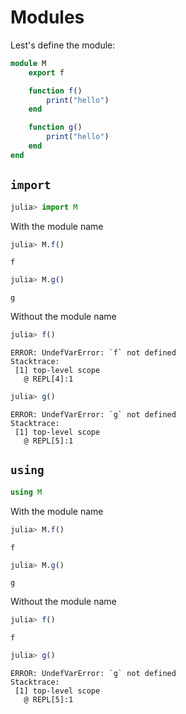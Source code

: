 # Modules

Lest's define the module:

```julia
module M
    export f

    function f()
        print("hello")
    end

    function g()
        print("hello")
    end
end
```

## `import`

```julia
julia> import M
```

With the module name

```julia
julia> M.f()
```
```output
f
```

```julia
julia> M.g()
```
```output
g
```

Without the module name

```julia
julia> f()
```
```output
ERROR: UndefVarError: `f` not defined
Stacktrace:
 [1] top-level scope
   @ REPL[4]:1
```

```julia
julia> g()
```
```output
ERROR: UndefVarError: `g` not defined
Stacktrace:
 [1] top-level scope
   @ REPL[5]:1
```

## `using`

```julia
using M
```
With the module name

```julia
julia> M.f()
```
```output
f
```

```julia
julia> M.g()
```
```output
g
```

Without the module name

```julia
julia> f()
```
```output
f
```

```julia
julia> g()
```
```output
ERROR: UndefVarError: `g` not defined
Stacktrace:
 [1] top-level scope
   @ REPL[5]:1

```




